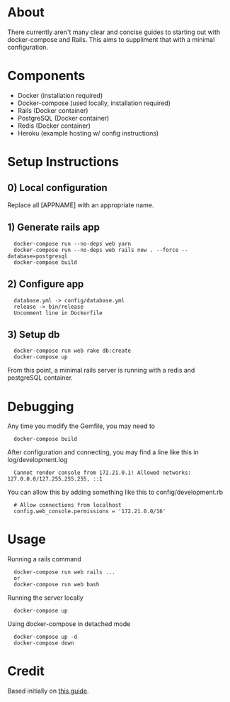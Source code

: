 # About
There currently aren't many clear and concise guides to starting out with docker-compose and Rails.
This aims to suppliment that with a minimal configuration.

# Components
 * Docker (installation required)
 * Docker-compose (used locally, installation required)
 * Rails (Docker container)
 * PostgreSQL (Docker container)
 * Redis (Docker container)
 * Heroku (example hosting w/ config instructions)


# Setup Instructions
## 0) Local configuration
Replace all [APPNAME] with an appropriate name.
## 1) Generate rails app
```
  docker-compose run --no-deps web yarn
  docker-compose run --no-deps web rails new . --force --database=postgresql
  docker-compose build
```
## 2) Configure app
```
  database.yml -> config/database.yml
  release -> bin/release
  Uncomment line in Dockerfile
```
## 3) Setup db
```
  docker-compose run web rake db:create
  docker-compose up
```
From this point, a minimal rails server is running with a redis and postgreSQL container.

# Debugging

Any time you modify the Gemfile, you may need to 
```
  docker-compose build
```

After configuration and connecting, you may find a line like this in log/development.log
```
  Cannot render console from 172.21.0.1! Allowed networks: 127.0.0.0/127.255.255.255, ::1
```
You can allow this by adding something like this to config/development.rb
```
  # Allow connections from localhost
  config.web_console.permissions = '172.21.0.0/16'
```

# Usage
Running a rails command
```
  docker-compose run web rails ...
  or
  docker-compose run web bash
```
Running the server locally
```
  docker-compose up
```
Using docker-compose in detached mode
```
  docker-compose up -d
  docker-compose down
```


# Credit
Based initially on [this guide](https://docs.docker.com/samples/rails/).
